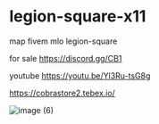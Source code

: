 # legion-square-x11
map fivem mlo legion-square

for sale https://discord.gg/CB1

youtube
https://youtu.be/Yl3Ru-tsG8g

https://cobrastore2.tebex.io/

![image (6)](https://github.com/seemo2120/legion-square-x11/assets/40956118/046aec5f-0e8d-40f1-9c11-60d215a906df)
